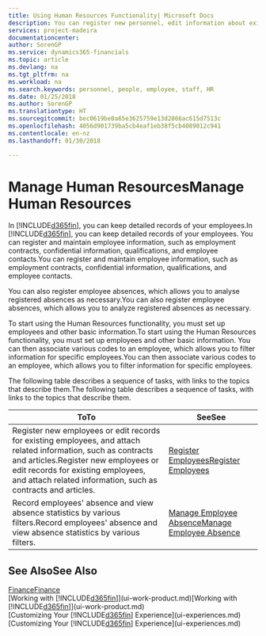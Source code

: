 ```yaml
---
title: Using Human Resources Functionality| Microsoft Docs
description: You can register new personnel, edit information about existing staff, and record and analyse absence.
services: project-madeira
documentationcenter: 
author: SorenGP
ms.service: dynamics365-financials
ms.topic: article
ms.devlang: na
ms.tgt_pltfrm: na
ms.workload: na
ms.search.keywords: personnel, people, employee, staff, HR
ms.date: 01/25/2018
ms.author: SorenGP
ms.translationtype: HT
ms.sourcegitcommit: bec0619be0a65e3625759e13d2866ac615d7513c
ms.openlocfilehash: 4056d901739ba5cb4eaf1eb38f5cb4089012c941
ms.contentlocale: en-nz
ms.lasthandoff: 01/30/2018

---
```

# <a name="manage-human-resources"></a><span data-ttu-id="d3fec-103">Manage Human Resources</span><span class="sxs-lookup"><span data-stu-id="d3fec-103">Manage Human Resources</span></span>
<span data-ttu-id="d3fec-104">In [!INCLUDE[d365fin](includes/d365fin_md.md)], you can keep detailed records of your employees.</span><span class="sxs-lookup"><span data-stu-id="d3fec-104">In [!INCLUDE[d365fin](includes/d365fin_md.md)], you can keep detailed records of your employees.</span></span> <span data-ttu-id="d3fec-105">You can register and maintain employee information, such as employment contracts, confidential information, qualifications, and employee contacts.</span><span class="sxs-lookup"><span data-stu-id="d3fec-105">You can register and maintain employee information, such as employment contracts, confidential information, qualifications, and employee contacts.</span></span>

<span data-ttu-id="d3fec-106">You can also register employee absences, which allows you to analyse registered absences as necessary.</span><span class="sxs-lookup"><span data-stu-id="d3fec-106">You can also register employee absences, which allows you to analyze registered absences as necessary.</span></span>

<span data-ttu-id="d3fec-107">To start using the Human Resources functionality, you must set up employees and other basic information.</span><span class="sxs-lookup"><span data-stu-id="d3fec-107">To start using the Human Resources functionality, you must set up employees and other basic information.</span></span> <span data-ttu-id="d3fec-108">You can then associate various codes to an employee, which allows you to filter information for specific employees.</span><span class="sxs-lookup"><span data-stu-id="d3fec-108">You can then associate various codes to an employee, which allows you to filter information for specific employees.</span></span>

<span data-ttu-id="d3fec-109">The following table describes a sequence of tasks, with links to the topics that describe them.</span><span class="sxs-lookup"><span data-stu-id="d3fec-109">The following table describes a sequence of tasks, with links to the topics that describe them.</span></span>

| <span data-ttu-id="d3fec-110">To</span><span class="sxs-lookup"><span data-stu-id="d3fec-110">To</span></span> | <span data-ttu-id="d3fec-111">See</span><span class="sxs-lookup"><span data-stu-id="d3fec-111">See</span></span> |
| --- | --- |
| <span data-ttu-id="d3fec-112">Register new employees or edit records for existing employees, and attach related information, such as contracts and articles.</span><span class="sxs-lookup"><span data-stu-id="d3fec-112">Register new employees or edit records for existing employees, and attach related information, such as contracts and articles.</span></span> |[<span data-ttu-id="d3fec-113">Register Employees</span><span class="sxs-lookup"><span data-stu-id="d3fec-113">Register Employees</span></span>](hr-how-register-employees.md) |
| <span data-ttu-id="d3fec-114">Record employees' absence and view absence statistics by various filters.</span><span class="sxs-lookup"><span data-stu-id="d3fec-114">Record employees' absence and view absence statistics by various filters.</span></span> |[<span data-ttu-id="d3fec-115">Manage Employee Absence</span><span class="sxs-lookup"><span data-stu-id="d3fec-115">Manage Employee Absence</span></span>](hr-how-manage-absence.md) |

## <a name="see-also"></a><span data-ttu-id="d3fec-116">See Also</span><span class="sxs-lookup"><span data-stu-id="d3fec-116">See Also</span></span>
[<span data-ttu-id="d3fec-117">Finance</span><span class="sxs-lookup"><span data-stu-id="d3fec-117">Finance</span></span>](finance.md)  
<span data-ttu-id="d3fec-118">[Working with [!INCLUDE[d365fin](includes/d365fin_md.md)]](ui-work-product.md)</span><span class="sxs-lookup"><span data-stu-id="d3fec-118">[Working with [!INCLUDE[d365fin](includes/d365fin_md.md)]](ui-work-product.md)</span></span>  
<span data-ttu-id="d3fec-119">[Customizing Your [!INCLUDE[d365fin](includes/d365fin_md.md)] Experience](ui-experiences.md)</span><span class="sxs-lookup"><span data-stu-id="d3fec-119">[Customizing Your [!INCLUDE[d365fin](includes/d365fin_md.md)] Experience](ui-experiences.md)</span></span>        


